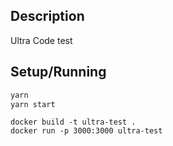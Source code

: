 ## Description

Ultra Code test

## Setup/Running

```bash
yarn
yarn start
```

```docker
docker build -t ultra-test .
docker run -p 3000:3000 ultra-test
```
